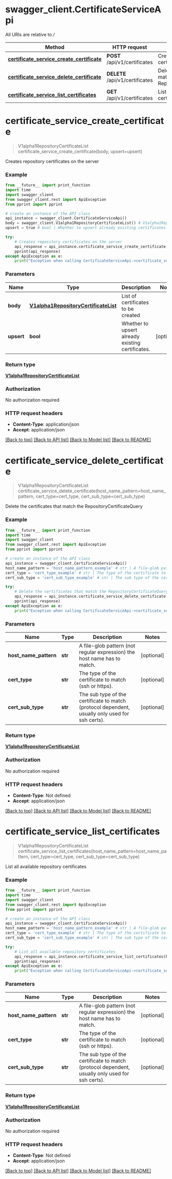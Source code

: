 # swagger_client.CertificateServiceApi

All URIs are relative to */*

Method | HTTP request | Description
------------- | ------------- | -------------
[**certificate_service_create_certificate**](CertificateServiceApi.md#certificate_service_create_certificate) | **POST** /api/v1/certificates | Creates repository certificates on the server
[**certificate_service_delete_certificate**](CertificateServiceApi.md#certificate_service_delete_certificate) | **DELETE** /api/v1/certificates | Delete the certificates that match the RepositoryCertificateQuery
[**certificate_service_list_certificates**](CertificateServiceApi.md#certificate_service_list_certificates) | **GET** /api/v1/certificates | List all available repository certificates

# **certificate_service_create_certificate**
> V1alpha1RepositoryCertificateList certificate_service_create_certificate(body, upsert=upsert)

Creates repository certificates on the server

### Example
```python
from __future__ import print_function
import time
import swagger_client
from swagger_client.rest import ApiException
from pprint import pprint

# create an instance of the API class
api_instance = swagger_client.CertificateServiceApi()
body = swagger_client.V1alpha1RepositoryCertificateList() # V1alpha1RepositoryCertificateList | List of certificates to be created
upsert = true # bool | Whether to upsert already existing certificates. (optional)

try:
    # Creates repository certificates on the server
    api_response = api_instance.certificate_service_create_certificate(body, upsert=upsert)
    pprint(api_response)
except ApiException as e:
    print("Exception when calling CertificateServiceApi->certificate_service_create_certificate: %s\n" % e)
```

### Parameters

Name | Type | Description  | Notes
------------- | ------------- | ------------- | -------------
 **body** | [**V1alpha1RepositoryCertificateList**](V1alpha1RepositoryCertificateList.md)| List of certificates to be created | 
 **upsert** | **bool**| Whether to upsert already existing certificates. | [optional] 

### Return type

[**V1alpha1RepositoryCertificateList**](V1alpha1RepositoryCertificateList.md)

### Authorization

No authorization required

### HTTP request headers

 - **Content-Type**: application/json
 - **Accept**: application/json

[[Back to top]](#) [[Back to API list]](../README.md#documentation-for-api-endpoints) [[Back to Model list]](../README.md#documentation-for-models) [[Back to README]](../README.md)

# **certificate_service_delete_certificate**
> V1alpha1RepositoryCertificateList certificate_service_delete_certificate(host_name_pattern=host_name_pattern, cert_type=cert_type, cert_sub_type=cert_sub_type)

Delete the certificates that match the RepositoryCertificateQuery

### Example
```python
from __future__ import print_function
import time
import swagger_client
from swagger_client.rest import ApiException
from pprint import pprint

# create an instance of the API class
api_instance = swagger_client.CertificateServiceApi()
host_name_pattern = 'host_name_pattern_example' # str | A file-glob pattern (not regular expression) the host name has to match. (optional)
cert_type = 'cert_type_example' # str | The type of the certificate to match (ssh or https). (optional)
cert_sub_type = 'cert_sub_type_example' # str | The sub type of the certificate to match (protocol dependent, usually only used for ssh certs). (optional)

try:
    # Delete the certificates that match the RepositoryCertificateQuery
    api_response = api_instance.certificate_service_delete_certificate(host_name_pattern=host_name_pattern, cert_type=cert_type, cert_sub_type=cert_sub_type)
    pprint(api_response)
except ApiException as e:
    print("Exception when calling CertificateServiceApi->certificate_service_delete_certificate: %s\n" % e)
```

### Parameters

Name | Type | Description  | Notes
------------- | ------------- | ------------- | -------------
 **host_name_pattern** | **str**| A file-glob pattern (not regular expression) the host name has to match. | [optional] 
 **cert_type** | **str**| The type of the certificate to match (ssh or https). | [optional] 
 **cert_sub_type** | **str**| The sub type of the certificate to match (protocol dependent, usually only used for ssh certs). | [optional] 

### Return type

[**V1alpha1RepositoryCertificateList**](V1alpha1RepositoryCertificateList.md)

### Authorization

No authorization required

### HTTP request headers

 - **Content-Type**: Not defined
 - **Accept**: application/json

[[Back to top]](#) [[Back to API list]](../README.md#documentation-for-api-endpoints) [[Back to Model list]](../README.md#documentation-for-models) [[Back to README]](../README.md)

# **certificate_service_list_certificates**
> V1alpha1RepositoryCertificateList certificate_service_list_certificates(host_name_pattern=host_name_pattern, cert_type=cert_type, cert_sub_type=cert_sub_type)

List all available repository certificates

### Example
```python
from __future__ import print_function
import time
import swagger_client
from swagger_client.rest import ApiException
from pprint import pprint

# create an instance of the API class
api_instance = swagger_client.CertificateServiceApi()
host_name_pattern = 'host_name_pattern_example' # str | A file-glob pattern (not regular expression) the host name has to match. (optional)
cert_type = 'cert_type_example' # str | The type of the certificate to match (ssh or https). (optional)
cert_sub_type = 'cert_sub_type_example' # str | The sub type of the certificate to match (protocol dependent, usually only used for ssh certs). (optional)

try:
    # List all available repository certificates
    api_response = api_instance.certificate_service_list_certificates(host_name_pattern=host_name_pattern, cert_type=cert_type, cert_sub_type=cert_sub_type)
    pprint(api_response)
except ApiException as e:
    print("Exception when calling CertificateServiceApi->certificate_service_list_certificates: %s\n" % e)
```

### Parameters

Name | Type | Description  | Notes
------------- | ------------- | ------------- | -------------
 **host_name_pattern** | **str**| A file-glob pattern (not regular expression) the host name has to match. | [optional] 
 **cert_type** | **str**| The type of the certificate to match (ssh or https). | [optional] 
 **cert_sub_type** | **str**| The sub type of the certificate to match (protocol dependent, usually only used for ssh certs). | [optional] 

### Return type

[**V1alpha1RepositoryCertificateList**](V1alpha1RepositoryCertificateList.md)

### Authorization

No authorization required

### HTTP request headers

 - **Content-Type**: Not defined
 - **Accept**: application/json

[[Back to top]](#) [[Back to API list]](../README.md#documentation-for-api-endpoints) [[Back to Model list]](../README.md#documentation-for-models) [[Back to README]](../README.md)

